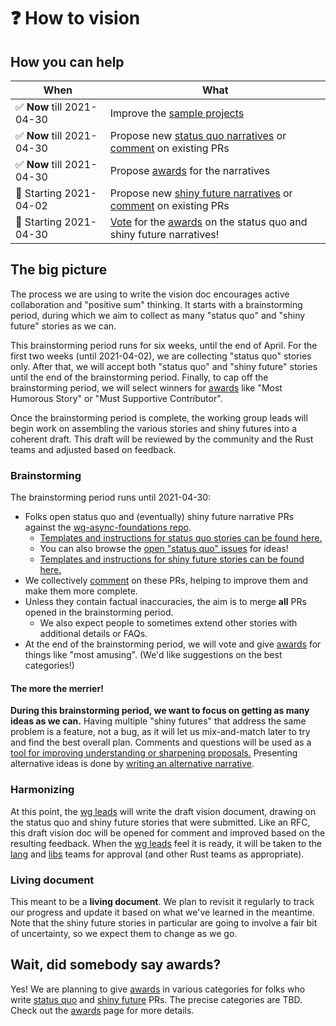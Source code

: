 # ❓ How to vision

## How you can help

| When | What |
| --- | --- |
| ✅ **Now** till 2021-04-30 | Improve the [sample projects][hvp] |
| ✅ **Now** till 2021-04-30 | Propose new [status quo narratives][hvsq] or [comment] on existing PRs |
| ✅ **Now** till 2021-04-30 | Propose [awards] for the narratives |
| 🛑 Starting 2021-04-02 | Propose new [shiny future narratives][hvsf] or [comment] on existing PRs |
| 🛑 Starting 2021-04-30 | [Vote] for the [awards] on the status quo and shiny future narratives! |

## The big picture

The process we are using to write the vision doc encourages active collaboration and "positive sum" thinking. It starts with a brainstorming period, during which we aim to collect as many "status quo" and "shiny future" stories as we can. 

This brainstorming period runs for six weeks, until the end of April. For the first two weeks (until 2021-04-02), we are collecting "status quo" stories only. After that, we will accept both "status quo" and "shiny future" stories until the end of the brainstorming period. Finally, to cap off the brainstorming period, we will select winners for [awards] like "Most Humorous Story" or "Must Supportive Contributor". 

Once the brainstorming period is complete, the working group leads will begin work on assembling the various stories and shiny futures into a coherent draft. This draft will be reviewed by the community and the Rust teams and adjusted based on feedback.

### Brainstorming

The brainstorming period runs until 2021-04-30:

* Folks open status quo and (eventually) shiny future narrative PRs against the [wg-async-foundations repo][repo].
    * [Templates and instructions for status quo stories can be found here.][hvsq] 
    * You can also browse the [open "status quo" issues] for ideas!
    * [Templates and instructions for shiny future stories can be found here.][hvsf]
* We collectively [comment] on these PRs, helping to improve them and make them more complete.
* Unless they contain factual inaccuracies, the aim is to merge **all** PRs opened in the brainstorming period.
    * We also expect people to sometimes extend other stories with additional details or FAQs.
* At the end of the brainstorming period, we will vote and give [awards] for things like "most amusing". (We'd like suggestions on the best categories!)

#### The more the merrier!

**During this brainstorming period, we want to focus on getting as many ideas as we can.** Having multiple "shiny futures" that address the same problem is a feature, not a bug, as it will let us mix-and-match later to try and find the best overall plan. Comments and questions will be used as a [tool for improving understanding or sharpening proposals.][comment] Presenting alternative ideas is done by [writing an alternative narrative][alt].

[alt]: https://nikomatsakis.github.io/wg-async-foundations/vision/how_to_vision/comment.html#you-might-just-want-to-write-your-own-story

### Harmonizing

At this point, the [wg leads] will write the draft vision document, drawing on the status quo and shiny future stories that were submitted.
Like an RFC, this draft vision doc will be opened for comment and improved based on the resulting feedback.
When the [wg leads] feel it is ready, it will be taken to the [lang] and [libs] teams for approval (and other Rust teams as appropriate).

[lang]: https://www.rust-lang.org/governance/teams/lang
[libs]: https://www.rust-lang.org/governance/teams/library

### Living document

This meant to be a **living document**. We plan to revisit it regularly to track our progress and update it based on what we've learned in the meantime. Note that the shiny future stories in particular are going to involve a fair bit of uncertainty, so we expect them to change as we go.
 
[hvsq]: ./how_to_vision/status_quo.md
[hvsf]: ./how_to_vision/shiny_future.md
[Vote]: ./how_to_vision/awards.md
[Vote]: ./how_to_vision/awards.md#Vote
[comment]: ./how_to_vision/comment.md
[awards]: ./how_to_vision/awards.md
[wg leads]: ../welcome.md#leads
[hvp]: ./how_to_vision/projects.md
[repo]: https://github.com/rust-lang/wg-async-foundations
[open "status quo" issues]: https://github.com/rust-lang/wg-async-foundations/labels/status-quo-story-ideas

## Wait, did somebody say awards?

Yes! We are planning to give [awards] in various categories for folks who write [status quo](./how_to_vision/status_quo.md) and [shiny future](./how_to_vision/shiny_future.md) PRs. The precise categories are TBD. Check out the [awards] page for more details.
